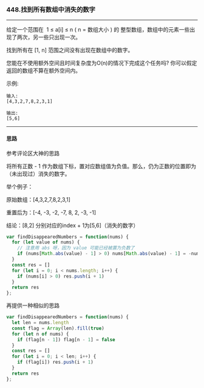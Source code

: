 ### 448.找到所有数组中消失的数字

---

给定一个范围在  1 ≤ a[i] ≤ n ( n = 数组大小 ) 的 整型数组，数组中的元素一些出现了两次，另一些只出现一次。

找到所有在 [1, n] 范围之间没有出现在数组中的数字。

您能在不使用额外空间且时间复杂度为O(n)的情况下完成这个任务吗? 你可以假定返回的数组不算在额外空间内。

示例:
```
输入:
[4,3,2,7,8,2,3,1]

输出:
[5,6]
```
---

#### 思路

参考评论区大神的思路

将所有正数 - 1 作为数组下标，置对应数组值为负值。那么，仍为正数的位置即为（未出现过）消失的数字。

举个例子：

原始数组：[4,3,2,7,8,2,3,1]

重置后为：[-4, -3, -2, -7, 8, 2, -3, -1]

结论：[8,2] 分别对应的index + 1为[5,6]（消失的数字）

``` js
var findDisappearedNumbers = function(nums) {
  for (let value of nums) {
    // 注意用 abs 呀，因为 value 可能已经被置为负数了
    if (nums[Math.abs(value) - 1] > 0) nums[Math.abs(value) - 1] = -nums[Math.abs(value) - 1]
  }
  const res = []
  for (let i = 0; i < nums.length; i++) {
    if (nums[i] > 0) res.push(i + 1)
  }
  return res
};
```

再提供一种相似的思路

``` js
var findDisappearedNumbers = function(nums) {
  let len = nums.length
  const flag = Array(len).fill(true)
  for (let n of nums) {
    if (flag[n - 1]) flag[n - 1] = false
  }
  const res = []
  for (let i = 0; i < len; i++) {
    if (flag[i]) res.push(i + 1)
  }
  return res
};
```
